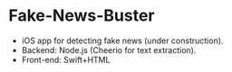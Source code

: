 # Fake-News-Buster
- iOS app for detecting fake news (under construction). 
- Backend: Node.js (Cheerio for text extraction). 
- Front-end: Swift+HTML
